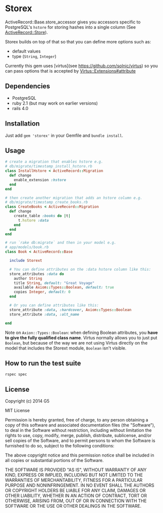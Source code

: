 # Storex

ActiveRecord::Base.store_accessor gives you accessors specific to
PostgreSQL's `hstore` for storing hashes into a single column
(See [ActiveRecord::Store](http://api.rubyonrails.org/classes/ActiveRecord/Store.html)).

Storex builds on top of that so that you can define more options such as:
* default values
* type (`String`, `Integer`)

Currently this gem uses [virtus](see https://github.com/solnic/virtus)
so you can pass options that is accepted by [Virtus::Extensions#attribute](https://github.com/solnic/virtus#using-virtus-with-classes)

## Dependencies
  * PostgreSQL
  * ruby 2.1 (but may work on earlier versions)
  * rails 4.0

## Installation

Just add `gem 'storex'` in your Gemfile and `bundle install`.

## Usage

```ruby
# create a migration that enables hstore e.g.
# db/migrate/timestamp_install_hstore.rb
class InstallHstore < ActiveRecord::Migration
  def change
    enable_extension :hstore
  end
end

# then create another migration that adds an hstore column e.g.
# db/migrate/timestamp_create_books.rb
class CreateBooks < ActiveRecord::Migration
  def change
    create_table :books do |t|
      t.hstore :data
    end
  end
end

# run `rake db:migrate` and then in your model e.g.
# app/models/book.rb
class Book < ActiveRecord::Base

  include Storext

  # You can define attributes on the :data hstore column like this:
  store_attributes :data do
    author String
    title String, default: "Great Voyage"
    available Axiom::Types::Boolean, default: true
    copies Integer, default: 0
  end

  # Or you can define attributes like this:
  store_attribute :data, :hardcover, Axiom::Types::Boolean
  store_attribute :data, :alt_name

end
```

Note on `Axion::Types::Boolean`: when defining Boolean attributes, you **have to give the fully qualified class name**. Virtus normally allows you to just put `Boolean`, but because of the way we are not using Virtus directly on the model that includes the Storext module, `Boolean` isn't visible.

## How to run the test suite

```
rspec spec
```

## License

Copyright (c) 2014 G5

MIT License

Permission is hereby granted, free of charge, to any person obtaining a copy of this software and associated documentation files (the "Software"), to deal in the Software without restriction, including without limitation the rights to use, copy, modify, merge, publish, distribute, sublicense, and/or sell copies of the Software, and to permit persons to whom the Software is furnished to do so, subject to the following conditions:

The above copyright notice and this permission notice shall be included in all copies or substantial portions of the Software.

THE SOFTWARE IS PROVIDED "AS IS", WITHOUT WARRANTY OF ANY KIND, EXPRESS OR IMPLIED, INCLUDING BUT NOT LIMITED TO THE WARRANTIES OF MERCHANTABILITY, FITNESS FOR A PARTICULAR PURPOSE AND NONINFRINGEMENT. IN NO EVENT SHALL THE AUTHORS OR COPYRIGHT HOLDERS BE LIABLE FOR ANY CLAIM, DAMAGES OR OTHER LIABILITY, WHETHER IN AN ACTION OF CONTRACT, TORT OR OTHERWISE, ARISING FROM, OUT OF OR IN CONNECTION WITH THE SOFTWARE OR THE USE OR OTHER DEALINGS IN THE SOFTWARE.
